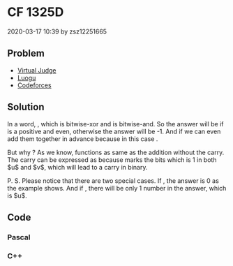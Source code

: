 <h1>CF 1325D</h1>
<p><time>2020-03-17 10:39</time> by zsz12251665</p>
<section>
	<h2>Problem</h2>
	<ul class="buttonList">
		<a target="_blank" href="https://vjudge.net/problem/CodeForces-1325D"><li>Virtual Judge</li></a>
		<a target="_blank" href="https://www.luogu.com.cn/problem/CF1325D"><li>Luogu</li></a>
		<a target="_blank" href="https://codeforces.com/problemset/problem/1325/D"><li>Codeforces</li></a>
	</ul>
</section>
<section>
	<h2>Solution</h2>
	<p>In a word, <data value="v{a}o{+}v{b}o{=}v{a}o{&oplus;}v{b}o{+}c{2}o{}o{(}v{a}o{&and;}v{b}o{)}"></data>, which <data value="o{&oplus;}"></data> is bitwise-xor and <data value="o{&and;}"></data> is bitwise-and. So the answer will be <data value="o{\{}v{u}o{,}f{v{v}o{-}v{u}l{}c{2}}o{,}f{v{v}o{-}v{u}l{}c{2}}o{\}}"></data> if <data value="o{(}v{v}o{-}v{u}o{)}"></data> is a positive and even, otherwise the answer will be -1. And if <data value="v{u}o{&and;}f{v{v}o{-}v{u}l{}c{2}}o{=}c{0}"></data> we can even add them together in advance because in this case <data value="v{u}o{&oplus;}f{v{v}o{-}v{u}l{}c{2}}o{=}v{u}o{+}f{v{v}o{-}v{u}l{}c{2}}"></data>. </p>
	<p>But why <data value="v{a}o{+}v{b}o{=}v{a}o{&oplus;}v{b}o{+}c{2}o{}o{(}v{a}o{&and;}v{b}o{)}"></data>? As we know, <data value="o{&oplus;}"></data> functions as same as the addition without the carry. The carry can be expressed as <data value="c{2}o{}o{(}v{a}o{&and;}v{b}o{)}"></data> because <data value="v{a}o{&and;}v{b}"></data> marks the bits which is 1 in both $u$ and $v$, which will lead to a carry in binary. </p>
	<p>P. S. Please notice that there are two special cases. If <data value="v{u}o{=}v{v}o{=}c{0}"></data>, the answer is 0 as the example shows. And if <data value="v{u}o{=}v{v}o{&ne;}c{0}"></data>, there will be only 1 number in the answer, which is $u$. </p>
</section>
<section>
	<h2>Code</h2>
	<section>
		<h3>Pascal</h3>
		<code lang="pas"></code>
	</section>
	<section>
		<h3>C++</h3>
		<code lang="cpp"></code>
	</section>
</section>
